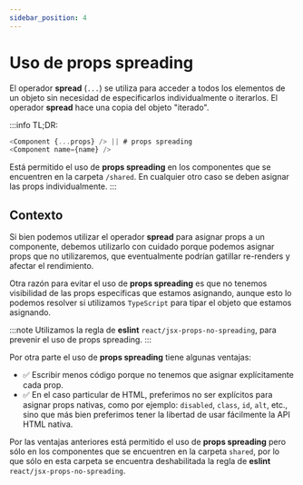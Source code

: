 ```yaml
---
sidebar_position: 4
---
```


# Uso de props spreading

El operador **spread** (`...`) se utiliza para acceder a todos los elementos de un objeto sin necesidad de especificarlos
individualmente o iterarlos. El operador **spread** hace una copia del objeto "iterado".

:::info TL;DR:

```Javascript
<Component {...props} /> || # props spreading
<Component name={name} />
```

Está permitido el uso de **props spreading** en los componentes que se encuentren en la carpeta `/shared`. En cualquier
otro caso se deben asignar las props individualmente.
:::

## Contexto

Si bien podemos utilizar el operador **spread** para asignar props a un componente, debemos utilizarlo con cuidado
porque podemos asignar props que no utilizaremos, que eventualmente podrían gatillar re-renders y
afectar el rendimiento.

Otra razón para evitar el uso de **props spreading** es que no tenemos visibilidad de las props específicas
que estamos asignando, aunque esto lo podemos resolver si utilizamos `TypeScript` para tipar el objeto que
estamos asignando.

:::note
Utilizamos la regla de **eslint** `react/jsx-props-no-spreading`, para prevenir el uso de props spreading.
:::

Por otra parte el uso de **props spreading** tiene algunas ventajas:

- ✅ Escribir menos código porque no tenemos que asignar explícitamente cada prop.
- ✅ En el caso particular de HTML, preferimos no ser explícitos para asignar props nativas, como por ejemplo:
  `disabled`, `class`, `id`, `alt`, etc., sino que más bien preferimos tener la libertad de usar fácilmente
  la API HTML nativa.

Por las ventajas anteriores está permitido el uso de **props spreading** pero sólo en los componentes que se
encuentren en la carpeta `shared`, por lo que sólo en esta carpeta se encuentra deshabilitada la regla de
**eslint** `react/jsx-props-no-spreading`.

